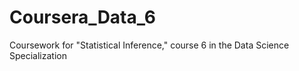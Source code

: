 # Coursera_Data_6
Coursework for "Statistical Inference," course 6 in the Data Science Specialization
